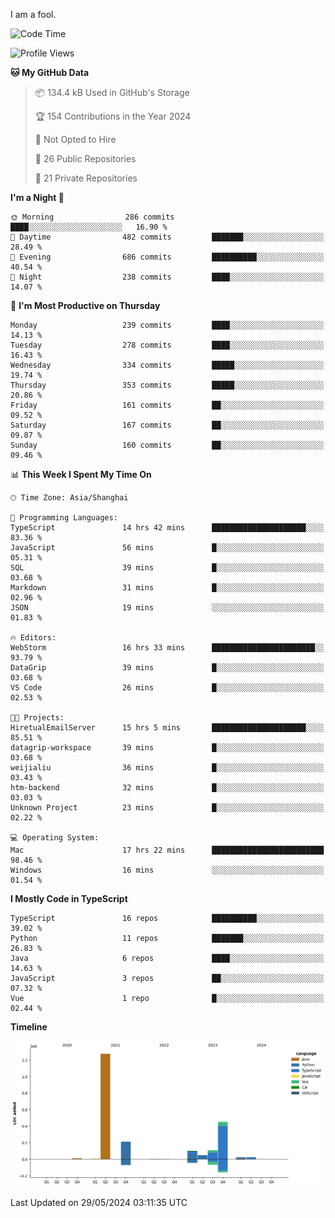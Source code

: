 I am a fool.

<!--START_SECTION:waka-->
![Code Time](http://img.shields.io/badge/Code%20Time-1%2C467%20hrs%2052%20mins-blue)

![Profile Views](http://img.shields.io/badge/Profile%20Views-0-blue)

**🐱 My GitHub Data** 

> 📦 134.4 kB Used in GitHub's Storage 
 > 
> 🏆 154 Contributions in the Year 2024
 > 
> 🚫 Not Opted to Hire
 > 
> 📜 26 Public Repositories 
 > 
> 🔑 21 Private Repositories 
 > 
**I'm a Night 🦉** 

```text
🌞 Morning                286 commits         ████░░░░░░░░░░░░░░░░░░░░░   16.90 % 
🌆 Daytime                482 commits         ███████░░░░░░░░░░░░░░░░░░   28.49 % 
🌃 Evening                686 commits         ██████████░░░░░░░░░░░░░░░   40.54 % 
🌙 Night                  238 commits         ████░░░░░░░░░░░░░░░░░░░░░   14.07 % 
```
📅 **I'm Most Productive on Thursday** 

```text
Monday                   239 commits         ████░░░░░░░░░░░░░░░░░░░░░   14.13 % 
Tuesday                  278 commits         ████░░░░░░░░░░░░░░░░░░░░░   16.43 % 
Wednesday                334 commits         █████░░░░░░░░░░░░░░░░░░░░   19.74 % 
Thursday                 353 commits         █████░░░░░░░░░░░░░░░░░░░░   20.86 % 
Friday                   161 commits         ██░░░░░░░░░░░░░░░░░░░░░░░   09.52 % 
Saturday                 167 commits         ██░░░░░░░░░░░░░░░░░░░░░░░   09.87 % 
Sunday                   160 commits         ██░░░░░░░░░░░░░░░░░░░░░░░   09.46 % 
```


📊 **This Week I Spent My Time On** 

```text
🕑︎ Time Zone: Asia/Shanghai

💬 Programming Languages: 
TypeScript               14 hrs 42 mins      █████████████████████░░░░   83.36 % 
JavaScript               56 mins             █░░░░░░░░░░░░░░░░░░░░░░░░   05.31 % 
SQL                      39 mins             █░░░░░░░░░░░░░░░░░░░░░░░░   03.68 % 
Markdown                 31 mins             █░░░░░░░░░░░░░░░░░░░░░░░░   02.96 % 
JSON                     19 mins             ░░░░░░░░░░░░░░░░░░░░░░░░░   01.83 % 

🔥 Editors: 
WebStorm                 16 hrs 33 mins      ███████████████████████░░   93.79 % 
DataGrip                 39 mins             █░░░░░░░░░░░░░░░░░░░░░░░░   03.68 % 
VS Code                  26 mins             █░░░░░░░░░░░░░░░░░░░░░░░░   02.53 % 

🐱‍💻 Projects: 
HiretualEmailServer      15 hrs 5 mins       █████████████████████░░░░   85.51 % 
datagrip-workspace       39 mins             █░░░░░░░░░░░░░░░░░░░░░░░░   03.68 % 
weijialiu                36 mins             █░░░░░░░░░░░░░░░░░░░░░░░░   03.43 % 
htm-backend              32 mins             █░░░░░░░░░░░░░░░░░░░░░░░░   03.03 % 
Unknown Project          23 mins             █░░░░░░░░░░░░░░░░░░░░░░░░   02.22 % 

💻 Operating System: 
Mac                      17 hrs 22 mins      █████████████████████████   98.46 % 
Windows                  16 mins             ░░░░░░░░░░░░░░░░░░░░░░░░░   01.54 % 
```

**I Mostly Code in TypeScript** 

```text
TypeScript               16 repos            ██████████░░░░░░░░░░░░░░░   39.02 % 
Python                   11 repos            ███████░░░░░░░░░░░░░░░░░░   26.83 % 
Java                     6 repos             ████░░░░░░░░░░░░░░░░░░░░░   14.63 % 
JavaScript               3 repos             ██░░░░░░░░░░░░░░░░░░░░░░░   07.32 % 
Vue                      1 repo              █░░░░░░░░░░░░░░░░░░░░░░░░   02.44 % 
```



**Timeline**

![Lines of Code chart](https://raw.githubusercontent.com/VeejaLiu/VeejaLiu/master/assets/bar_graph.png)


 Last Updated on 29/05/2024 03:11:35 UTC
<!--END_SECTION:waka-->
